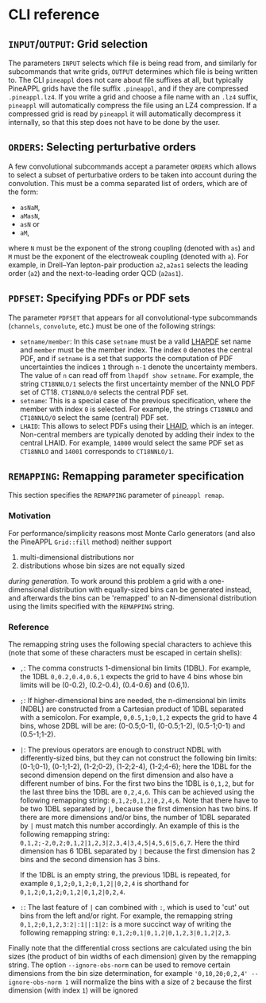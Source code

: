 # CLI reference

## `INPUT`/`OUTPUT`: Grid selection

The parameters `INPUT` selects which file is being read from, and similarly for
subcommands that write grids, `OUTPUT` determines which file is being written
to. The CLI `pineappl` does not care about file suffixes at all, but typically
PineAPPL grids have the file suffix `.pineappl`, and if they are compressed
`.pineappl.lz4`. If you write a grid and choose a file name with an `.lz4`
suffix, `pineappl` will automatically compress the file using an LZ4
compression. If a compressed grid is read by `pineappl` it will automatically
decompress it internally, so that this step does not have to be done by the
user.

## `ORDERS`: Selecting perturbative orders

A few convolutional subcommands accept a parameter `ORDERS` which allows to
select a subset of perturbative orders to be taken into account during the
convolution. This must be a comma separated list of orders, which are of the
form:

- `asNaM`,
- `aMasN`,
- `asN` or
- `aM`,

where `N` must be the exponent of the strong coupling (denoted with `as`) and
`M` must be the exponent of the electroweak coupling (denoted with `a`). For
example, in Drell–Yan lepton-pair production `a2,a2as1` selects the leading
order (`a2`) and the next-to-leading order QCD (`a2as1`).

## `PDFSET`: Specifying PDFs or PDF sets

The parameter `PDFSET` that appears for all convolutional-type subcommands
(`channels`, `convolute`, etc.) must be one of the following strings:

- `setname/member`: In this case `setname` must be a valid [LHAPDF] set name
  and `member` must be the member index. The index `0` denotes the central PDF,
  and if `setname` is a set that supports the computation of PDF uncertainties
  the indices `1` through `n-1` denote the uncertainty members. The value of
  `n` can read off from `lhapdf show setname`. For example, the string
  `CT18NNLO/1` selects the first uncertainty member of
  the NNLO PDF set of CT18. `CT18NNLO/0` selects the central PDF set.
- `setname`: This is a special case of the previous specification, where the
  member with index `0` is selected. For example, the strings `CT18NNLO` and
  `CT18NNLO/0` select the same (central) PDF set.
- `LHAID`: This allows to select PDFs using their [LHAID](LHAPDF), which is an
  integer. Non-central members are typically denoted by adding their index to
  the central LHAID. For example, `14000` would select the same PDF set as
  `CT18NNLO` and `14001` corresponds to `CT18NNLO/1`.

## `REMAPPING`: Remapping parameter specification

This section specifies the `REMAPPING` parameter of `pineappl remap`.

### Motivation

For performance/simplicity reasons most Monte Carlo generators (and also the
PineAPPL `Grid::fill` method) neither support

1) multi-dimensional distributions nor
2) distributions whose bin sizes are not equally sized

*during generation*. To work around this problem a grid with a one-dimensional
distribution with equally-sized bins can be generated instead, and afterwards
the bins can be 'remapped' to an N-dimensional distribution using the limits
specified with the `REMAPPING` string.

### Reference

The remapping string uses the following special characters to achieve this
(note that some of these characters must be escaped in certain shells):

- `,`: The comma constructs 1-dimensional bin limits (1DBL). For example,
  the 1DBL `0,0.2,0.4,0.6,1` expects the grid to have 4 bins whose bin limits
  will be (0-0.2), (0.2-0.4), (0.4-0.6) and (0.6,1).
- `;`: If higher-dimensional bins are needed, the n-dimensional bin limits
  (NDBL) are constructed from a Cartesian product of 1DBL separated with a
  semicolon. For example, `0,0.5,1;0,1,2` expects the grid to have 4 bins,
  whose 2DBL will be are: (0-0.5;0-1), (0-0.5;1-2), (0.5-1;0-1) and
  (0.5-1;1-2).
- `|`: The previous operators are enough to construct NDBL with
  differently-sized bins, but they can not construct the following bin limits:
  (0-1;0-1), (0-1;1-2), (1-2;0-2), (1-2;2-4), (1-2;4-6); here the 1DBL for the
  second dimension depend on the first dimension and also have a different
  number of bins. For the first two bins the 1DBL is `0,1,2`, but for the last
  three bins the 1DBL are `0,2,4,6`. This can be achieved using the following
  remapping string: `0,1,2;0,1,2|0,2,4,6`. Note that there have to be two 1DBL
  separated by `|`, because the first dimension has two bins. If there are more
  dimensions and/or bins, the number of 1DBL separated by `|` must match this
  number accordingly. An example of this is the following remapping string:
  `0,1,2;-2,0,2;0,1,2|1,2,3|2,3,4|3,4,5|4,5,6|5,6,7`. Here the third dimension
  has 6 1DBL separated by `|` because the first dimension has 2 bins and the
  second dimension has 3 bins.

  If the 1DBL is an empty string, the previous 1DBL is repeated, for example
  `0,1,2;0,1,2;0,1,2||0,2,4` is shorthand for `0,1,2;0,1,2;0,1,2|0,1,2|0,2,4`.
- `:`: The last feature of `|` can combined with `:`, which is used to 'cut'
  out bins from the left and/or right. For example, the remapping string
  `0,1,2;0,1,2,3:2|:1||:1|2:` is a more succinct way of writing the following
  remapping string: `0,1,2;0,1|0,1,2|0,1,2,3|0,1,2|2,3`.

Finally note that the differential cross sections are calculated using the bin
sizes (the product of bin widths of each dimension) given by the remapping
string. The option `--ignore-obs-norm` can be used to remove certain dimensions
from the bin size determination, for example `'0,10,20;0,2,4' --ignore-obs-norm
1` will normalize the bins with a size of `2` because the first dimension (with
index `1`) will be ignored

[LHAPDF]: https://lhapdf.hepforge.org/pdfsets.html
